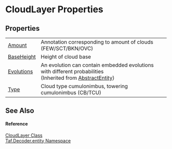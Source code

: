 # CloudLayer Properties




## Properties
<table>
<tr>
<td><a href="P_Taf_Decoder_entity_CloudLayer_Amount.md">Amount</a></td>
<td>Annotation corresponding to amount of clouds (FEW/SCT/BKN/OVC)</td></tr>
<tr>
<td><a href="P_Taf_Decoder_entity_CloudLayer_BaseHeight.md">BaseHeight</a></td>
<td>Height of cloud base</td></tr>
<tr>
<td><a href="P_Taf_Decoder_entity_AbstractEntity_Evolutions.md">Evolutions</a></td>
<td>An evolution can contain embedded evolutions with different probabilities<br />(Inherited from <a href="T_Taf_Decoder_entity_AbstractEntity.md">AbstractEntity</a>)</td></tr>
<tr>
<td><a href="P_Taf_Decoder_entity_CloudLayer_Type.md">Type</a></td>
<td>Cloud type cumulonimbus, towering cumulonimbus (CB/TCU)</td></tr>
</table>

## See Also


#### Reference
<a href="T_Taf_Decoder_entity_CloudLayer.md">CloudLayer Class</a>  
<a href="N_Taf_Decoder_entity.md">Taf.Decoder.entity Namespace</a>  
